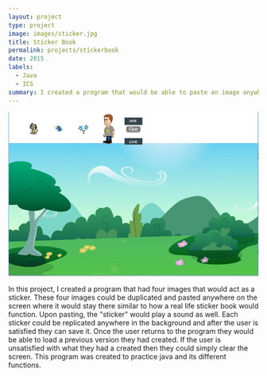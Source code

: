 ```yaml
---
layout: project
type: project
image: images/sticker.jpg
title: Sticker Book
permalink: projects/stickerbook
date: 2015
labels:
  - Java
  - ICS
summary: I created a program that would be able to paste an image anywhere on screen with save, clear, and load functionality.
---
```


<img class="ui top aligned medium image" src="../images/stickerbook.jpg">

In this project, I created a program that had four images that would act as a sticker. These four images could be duplicated and pasted
anywhere on the screen where it would stay there similar to how a real life sticker book would function. Upon pasting, the "sticker" would
play a sound as well. Each sticker could be replicated anywhere in the background and after the user is satisfied they can save it. Once
the user returns to the program they would be able to load a previous version they had created. If the user is unsatisfied with what they
had a created then they could simply clear the screen. This program was created to practice java and its different functions.
